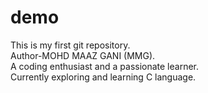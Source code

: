 # demo
This is my first git repository.
<br>
Author-MOHD MAAZ GANI (MMG).
<br>
A coding enthusiast and a passionate learner.
<br>
Currently exploring and learning C language.
